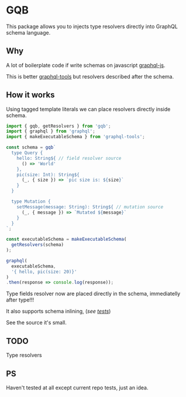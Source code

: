 # GQB

This package allows you to injects type resolvers directly into GraphQL schema language.

## Why

A lot of boilerplate code if write schemas on javascript [graphql-js](https://github.com/graphql/graphql-js).

This is better [graphql-tools](https://github.com/apollographql/graphql-tools) but resolvers described
after the schema.

## How it works

Using tagged template literals we can place resolvers directly inside schema.

```javascript
import { gqb, getResolvers } from 'gqb';
import { graphql } from 'graphql';
import { makeExecutableSchema } from 'graphql-tools';

const schema = gqb`
  type Query {
    hello: String${ // field resolver source
      () => 'World'
    },
    pic(size: Int): String${
      (_, { size }) => `pic size is: ${size}`
    }
  }

  type Mutation {
    setMessage(message: String): String${ // mutation source
      (_, { message }) => `Mutated ${message}`
    }
  }
`;

const executableSchema = makeExecutableSchema(
  getResolvers(schema)
);

graphql(
  executableSchema,
  '{ hello, pic(size: 20)}'
)
.then(response => console.log(response));
```

Type fields resolver now are placed directly in the schema, immediatelly after type!!!

It also supports schema inlining, (*see [tests](./src/__tests__)*)

See the source it's small.

## TODO

Type resolvers

## PS

Haven't tested at all except current repo tests, just an idea.
